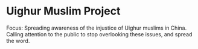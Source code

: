 # Uighur Muslim Project

Focus:
Spreading awareness of the injustice of Uighur muslims in China. Calling attention to the public to stop overlooking these issues, and spread the word.
